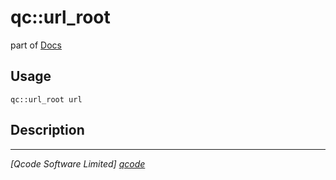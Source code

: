 qc::url_root
============

part of [Docs](.)

Usage
-----
`qc::url_root url`

Description
-----------


----------------------------------
*[Qcode Software Limited] [qcode]*

[qcode]: http://www.qcode.co.uk "Qcode Software"